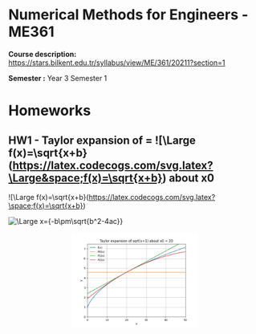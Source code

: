 # Numerical Methods for Engineers - ME361
**Course description:** https://stars.bilkent.edu.tr/syllabus/view/ME/361/20211?section=1

**Semester :** Year 3 Semester 1

# Homeworks

## HW1 - Taylor expansion of = ![\Large f(x)=\sqrt{x+b}(https://latex.codecogs.com/svg.latex?\Large&space;f(x)=\sqrt{x+b}) about x0 

![\Large f(x)=\sqrt{x+b}(https://latex.codecogs.com/svg.latex?\space;f(x)=\sqrt{x+b})

![\Large x={-b\pm\sqrt{b^2-4ac}}](https://latex.codecogs.com/svg.latex?\Large&space;x={-b\pm\sqrt{b^2-4ac}}) 

<p align="center">
  <img width=50% height=50% src="https://github.com/soly33tworks/ME-PHYS_Undergraduate_Courses/blob/main/ME361-Numerical_Methods_4_Engineers/assets/HW1%20fig%202.png?raw=true">
</p>

